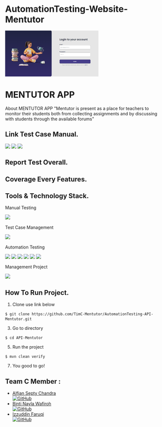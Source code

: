 # AutomationTesting-Website-Mentutor

<div align="left">
<img width="60%" src="./src/test/resources/Images/mentutorappss.png"><br/>
<summary><h1 style="display-inline:block">MENTUTOR APP</h1></summary>
About MENTUTOR APP
"Mentutor is present as a place for teachers to monitor their students both from collecting assignments and by discussing with students through the available forums"


## Link Test Case Manual.
<div>
<a href="https://docs.google.com/spreadsheets/d/112BTHzntiOeodGzL3cI8p_8gOUZZBaHNsRkt0Kauexw/edit#gid=0" target="blank"><img src="https://img.shields.io/badge/-Test%20Scenario-181717?style=for-the-badge&logo=microsoft-excel&color=121B4F&logoColor=white" /></a>
<a href="https://docs.google.com/presentation/d/1nPFZad7D1vlXkHDafPNE7DXlvN22LFyRdqorhA2auXo/edit#slide=id.p1" target="blank"><img src="https://img.shields.io/badge/-Presentation%20MentutorApp-181717?style=for-the-badge&logo=microsoft-PowerPoint&color=121B4F&logoColor=white" /></a>
<a href="https://app.swaggerhub.com/apis-docs/NURFATUROHMAN28/Mentutor/1.0.0#/" target="blank"><img src="https://img.shields.io/badge/-API%20Documentation-181717?style=for-the-badge&logo=swagger&color=121B4F&logoColor=white" /></a>


## Report Test Overall.


## Coverage Every Features.

</div>
<h2> Tools & Technology Stack. </h2>
<div>
<p>Manual Testing</p>
      <a><img src="https://img.shields.io/badge/-Postman-181717?style=for-the-badge&logo=postman&color=121B4F&logoColor=white"></a>
      <p>Test Case Management</p>
      <a><img src="https://img.shields.io/badge/-Google%20Spreadsheet-181717?style=for-the-badge&logo=GoogleChrome&color=121B4F&logoColor=white"></a>
      <p>Automation Testing</p>
      <img src="https://img.shields.io/badge/-java-181717?style=for-the-badge&logo=java&color=121B4F">
      <img src="https://img.shields.io/badge/-Apache%20Maven-181717?style=for-the-badge&logo=Apache%20Maven&color=121B4F&logoColor=white">
      <img src="https://img.shields.io/badge/-cucumber-181717?style=for-the-badge&logo=cucumber&color=121B4F&logoColor=white">
      <img src="https://img.shields.io/badge/-Rest%20Assured-181717?style=for-the-badge&logo=rest-assured&color=121B4F&logoColor=white">
      <!-- <img src="https://img.shields.io/badge/-serenity bdd-181717?style=for-the-badge&logo=serenitybdd&color=121B4F&logoColor=white"> -->
      <img src="https://img.shields.io/badge/-IntelliJ IDEA-181717?style=for-the-badge&logo=intellij-idea&color=121B4F">
      <img src="https://img.shields.io/badge/-Gherkin-181717?style=for-the-badge&logo=gherkin&color=121B4F">
      <p>Management Project</p>
      <img src="https://img.shields.io/badge/-Trello-181717?style=for-the-badge&logo=trello&color=121B4F">
</div>


## How To Run Project.
1. Clone use link below
```
$ git clone https://github.com/TimC-Mentutor/AutomationTesting-API-Mentutor.git
```
3. Go to directory
```
$ cd API-Mentutor
```
5. Run the project
```
$ mvn clean verify
```
7. You good to go!
</div>

## Team C Member :
* [Alfian Septy Chandra](https://github.com/Ryouta021) <br> [![GitHub](https://img.shields.io/badge/Ryouta021-%23121011.svg?style=for-the-badge&logo=github&logoColor=white)](https://github.com/Ryouta021)
* [Binti Nayla Wafiroh](https://github.com/inaylalala) <br> [![GitHub](https://img.shields.io/badge/inaylalala-%23121011.svg?style=for-the-badge&logo=github&logoColor=white)](https://github.com/inaylalala)
* [Izzuddin Faruqi](https://github.com/faruqiizu) <br> [![GitHub](https://img.shields.io/badge/faruqiizu-%23121011.svg?style=for-the-badge&logo=github&logoColor=white)](https://github.com/faruqiizu)

